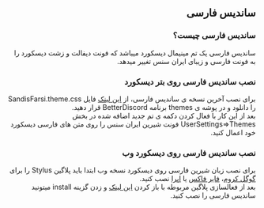 <h2 dir="rtl">ساندیس فارسی</h2>
<div dir="rtl">
<h3 dir="rtl">ساندیس فارسی چیست؟</h3>
ساندیس فارسی یک تم مینیمال دیسکورد میباشد که فونت دیفالت و زشت دیسکورد را به فونت فارسی و زیبای ایران سنس تغییر میدهد.

<h3 dir="rtl">نصب ساندیس فارسی روی بتر دیسکورد</h3>
برای نصب آخرین نسخه ی ساندیس فارسی، از <a href="https://github.com/MidlineGP/SandisFarsi/releases/latest/download/SandisFarsi.theme.css">این لینک</a> فایل SandisFarsi.theme.css را دانلود و در پوشه ی themes برنامه BetterDiscord قرار دهید.
<br />
بعد از این کار با فعال کردن دکمه ی تم جدید اضافه شده در بخش UserSettings=>Themes فونت شیرین ایران سنس را روی متن های فارسی دیسکورد خود اعمال کنید.
<h3 dir="rtl">نصب ساندیس فارسی روی دیسکورد وب</h3>
برای نصب زبان شیرین فارسی روی دیسکورد نسخه وب ابتدا باید پلاگین Stylus را برای <a target="_blank" href="https://chrome.google.com/webstore/detail/stylus/clngdbkpkpeebahjckkjfobafhncgmne">گوگل کروم</a>، <a target="_blank" href="https://addons.mozilla.org/firefox/addon/styl-us/">فایر فاکس</a> یا <a target="_blank" href="https://addons.opera.com/extensions/details/stylus/">اپرا</a> نصب کنید.
<br />
بعد از فعالسازی پلاگین مربوطه با باز کردن <a target="_blank" href="https://code.midline.ir/SandisFarsi/releases/latest/SandisFarsi.user.css">این لینک</a> و زدن گزینه install میتونید ساندیس فارسی را نصب کنید.
</div>
